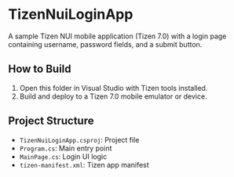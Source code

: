 # TizenNuiLoginApp

A sample Tizen NUI mobile application (Tizen 7.0) with a login page containing username, password fields, and a submit button.

## How to Build
1. Open this folder in Visual Studio with Tizen tools installed.
2. Build and deploy to a Tizen 7.0 mobile emulator or device.

## Project Structure
- `TizenNuiLoginApp.csproj`: Project file
- `Program.cs`: Main entry point
- `MainPage.cs`: Login UI logic
- `tizen-manifest.xml`: Tizen app manifest
